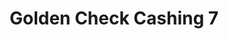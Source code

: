 ---
title: Golden Check Cashing 7
slug: golden-check-cashing-7
updated-on: '2024-05-30T13:44:31.749Z'
created-on: '2024-05-30T13:41:46.671Z'
published-on: '2024-05-30T13:54:32.469Z'
f_city-state-2:
- cms/city/norwalk-ca.md
- cms/city/gardena-ca.md
- cms/city/artesia-ca.md
f_locations:
- cms/payday-loan/golden-check-cashing-7-19057.md
- cms/payday-loan/golden-check-cashing-7-19058.md
- cms/payday-loan/golden-check-cashing-7-19059.md
f_states:
- cms/state/california.md
layout: '[company].html'
tags: company
---